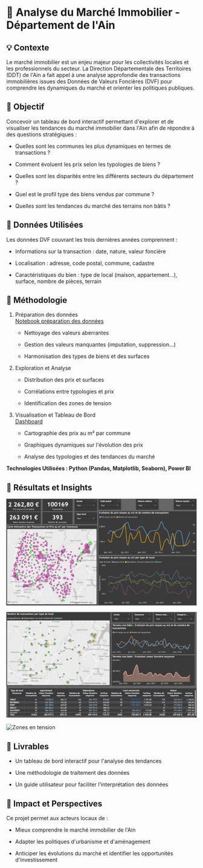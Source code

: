 # 🏡 Analyse du Marché Immobilier - Département de l'Ain

## 💡 Contexte

Le marché immobilier est un enjeu majeur pour les collectivités locales et les professionnels du secteur. La Direction Départementale des Territoires (DDT) de l'Ain a fait appel à une analyse approfondie des transactions immobilières issues des Données de Valeurs Foncières (DVF) pour comprendre les dynamiques du marché et orienter les politiques publiques.

## 🎯 Objectif

Concevoir un tableau de bord interactif permettant d'explorer et de visualiser les tendances du marché immobilier dans l'Ain afin de répondre à des questions stratégiques :

* Quelles sont les communes les plus dynamiques en termes de transactions ?

* Comment évoluent les prix selon les typologies de biens ?

* Quelles sont les disparités entre les différents secteurs du département ?

* Quel est le profil type des biens vendus par commune ?

* Quelles sont les tendances du marché des terrains non bâtis ?

## 🔬 Données Utilisées

Les données DVF couvrant les trois dernières années comprennent :

* Informations sur la transaction : date, nature, valeur foncière

* Localisation : adresse, code postal, commune, cadastre

* Caractéristiques du bien : type de local (maison, appartement...), surface, nombre de pièces, terrain

## 🔄 Méthodologie

1. Préparation des données<br>
[Notebook préparation des données](https://drive.google.com/file/d/1DEgut-4meybhNhMBWM-q6ipD7vb7Kc7k/view?usp=sharing)
    * Nettoyage des valeurs aberrantes

    * Gestion des valeurs manquantes (imputation, suppression...)

    * Harmonisation des types de biens et des surfaces <br>

2. Exploration et Analyse

    * Distribution des prix et surfaces

    * Corrélations entre typologies et prix

    * Identification des zones de tension

3. Visualisation et Tableau de Bord<br>
[Dashboard](https://drive.google.com/file/d/1mO7Mi959hcJWGvjGfeQMJmpxh3z0YIDu/view?usp=sharing)

    * Cartographie des prix au m² par commune

    * Graphiques dynamiques sur l'évolution des prix

    * Analyse des typologies et des tendances du marché

**Technologies Utilisées : Python (Pandas, Matplotlib, Seaborn), Power BI**

## 🎉 Résultats et Insights <br>

![Analyse des prix](https://github.com/Diaure/Immobilier-AIN/blob/main/03_Images/Analyse%20des%20prix.PNG)<br>

![Types de biens](https://github.com/Diaure/Immobilier-AIN/blob/main/03_Images/Types%20de%20biens.PNG)<br>

![Zones en tension](https://github.com/Diaure/Immobilier-AIN/blob/main/03_Images/zones%20en%20tensions%20%26%20terrains%20non%20b%C3%A2tis.PNG)<br>

## 💼 Livrables

  * Un tableau de bord interactif pour l'analyse des tendances

  * Une méthodologie de traitement des données

  * Un guide utilisateur pour faciliter l'interprétation des données

## 🚀 Impact et Perspectives

Ce projet permet aux acteurs locaux de :

  * Mieux comprendre le marché immobilier de l'Ain

  * Adapter les politiques d'urbanisme et d'aménagement

  * Anticiper les évolutions du marché et identifier les opportunités d'investissement
